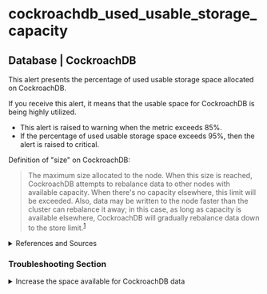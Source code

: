 # cockroachdb_used_usable_storage_capacity

## Database | CockroachDB

This alert presents the percentage of used usable storage space allocated on CockroachDB.  

If you receive this alert, it means that the usable space for CockroachDB is being highly utilized.

- This alert is raised to warning when the metric exceeds 85%.
- If the percentage of used usable storage space exceeds 95%, then the alert is raised to critical.

Definition of "size" on CockroachDB:

> The maximum size allocated to the node. When this size is reached, CockroachDB attempts to
> rebalance data to other nodes with available capacity. When there's no capacity elsewhere,
> this limit will be exceeded. Also, data may be written to the node faster than the cluster
> can rebalance it away; in this case, as long as capacity is available elsewhere, CockroachDB
> will gradually rebalance data down to the store limit.<sup>[1](
> https://www.cockroachlabs.com/docs/v21.2/cockroach-start#store) </sup>

<details><summary>References and Sources</summary>

1. [CockroachDB Size](https://www.cockroachlabs.com/docs/v21.2/cockroach-start#store)
2. [CockroachDB Docs](https://www.cockroachlabs.com/docs/stable/ui-storage-dashboard.html)

</details>

### Troubleshooting Section

<details><summary>Increase the space available for CockroachDB data</summary>

You can use the option `--store=path<YOUR PATH>,size=<SIZE>` Make sure to replace the "YOUR PATH"
with the actual store path and "SIZE" with the new size you want to set CockroachDB to.
</details>
